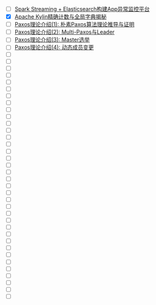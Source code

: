 - [ ] [Spark Streaming + Elasticsearch构建App异常监控平台](https://mp.weixin.qq.com/s/g5-igrO6_uh5U3HXoMEP4A)
- [x] [Apache Kylin精确计数与全局字典揭秘](https://smartsi.blog.csdn.net/article/details/129374524)
- [ ] [Paxos理论介绍(1): 朴素Paxos算法理论推导与证明](https://mp.weixin.qq.com/s/eeJXS5rBA9mXpSJaTNjF-Q)
- [ ] [Paxos理论介绍(2): Multi-Paxos与Leader](https://mp.weixin.qq.com/s/UO-4ycfleNkE-flsDpGdIA)
- [ ] [Paxos理论介绍(3): Master选举](https://mp.weixin.qq.com/s/DGFWZPlnE6r_bV2ALgts-A)
- [ ] [Paxos理论介绍(4): 动态成员变更](https://mp.weixin.qq.com/s/JdkOAHxOvHiWgusfe5ISBg)
- [ ] []()
- [ ] []()
- [ ] []()
- [ ] []()
- [ ] []()
- [ ] []()
- [ ] []()
- [ ] []()
- [ ] []()
- [ ] []()
- [ ] []()
- [ ] []()
- [ ] []()
- [ ] []()
- [ ] []()
- [ ] []()
- [ ] []()
- [ ] []()
- [ ] []()
- [ ] []()
- [ ] []()
- [ ] []()
- [ ] []()
- [ ] []()
- [ ] []()
- [ ] []()
- [ ] []()
- [ ] []()
- [ ] []()
- [ ] []()
- [ ] []()
- [ ] []()
- [ ] []()
- [ ] []()
- [ ] []()
- [ ] []()
